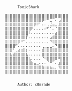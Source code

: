


                        ToxicShark

                  ⣿⣿⣿⣿⣿⣿⣿⣿⣿⣿⣿⣿⣿⣿⣿⣿⣿⣿⣿⣿⣿⣿⣿⣿
                  ⣿⣿⣿⣿⣿⣿⣿⣿⣿⣿⣿⣿⣿⣿⡿⠟⠛⣉⠉⠄⢀⣼⣿⣿
                  ⣿⣿⣿⣿⣿⣿⣿⣿⣿⣿⣿⡿⠟⠁⠄⠄⢀⣈⣤⣀⣸⣿⣿⣿
                  ⣿⣿⣿⣿⣿⣿⣿⣿⣿⣿⠟⠄⠄⠄⠄⠞⠋⠁⠄⠈⣿⣿⣿⣿
                  ⣿⣿⣿⣿⣿⣿⣿⣿⣿⠇⠄⠄⠄⠄⠄⠄⠄⠄⠄⣴⣿⣿⣿⣿
                  ⣿⣿⣿⣿⣿⣿⣿⣿⡏⠄⠄⠄⠄⠄⠄⠄⠄⣠⣾⣿⣿⣿⣿⣿
                  ⣿⣿⣿⣿⣿⡿⠛⠉⠄⠄⠄⠄⠄⠄⠄⠄⠄⠙⢿⣿⣿⣿⣿⣿
                  ⣿⣿⣿⣿⠋⠄⠄⠄⠄⠄⠄⠄⠄⠄⢀⣀⣀⣀⠄⠙⣿⣿⣿⣿
                  ⣿⣿⣿⠃⢀⣴⣶⣿⡆⠄⠄⠄⠄⠄⣾⣿⣿⣿⣿⣿⣿⣿⣿⣿
                  ⣿⣿⣧⣾⣿⣿⣿⣿⣧⠄⠄⠄⠄⠄⣿⣿⣿⣿⣿⣿⣿⣿⣿⣿
                  ⣿⣿⣿⣿⣿⣿⣿⣿⣿⣧⠄⠄⠄⠄⠈⠻⣿⣿⣿⠿⠛⣿⣿⣿
                  ⣿⣿⣿⣿⣿⣿⣿⣿⣿⣿⣷⣤⣀⠄⠄⠄⠈⠛⠁⠄⣰⣿⣿⣿
                  ⣿⣿⣿⣿⣿⣿⣿⣿⣿⣿⣿⣿⣿⣿⣷⣶⣶⣦⣄⡀⠹⣿⣿⣿
                  ⣿⣿⣿⣿⣿⣿⣿⣿⣿⣿⣿⣿⣿⣿⣿⣿⣿⣿⣿⣿⣿⣿⣿⣿


                        Author: c0mrade

